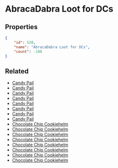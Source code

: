 # AbracaDabra Loot for DCs

<no description available>

## Properties

```json
{
    "id": 520,
    "name": "AbracaDabra Loot for DCs",
    "count": -100
}
```

## Related

- [Candy Pail](../items/16513-candy-pail.md)
- [Candy Pail](../items/16514-candy-pail.md)
- [Candy Pail](../items/16515-candy-pail.md)
- [Candy Pail](../items/16516-candy-pail.md)
- [Candy Pail](../items/16517-candy-pail.md)
- [Candy Pail](../items/16518-candy-pail.md)
- [Candy Pail](../items/16519-candy-pail.md)
- [Candy Pail](../items/16520-candy-pail.md)
- [Chocolate Chip Cookiehelm](../items/16529-chocolate-chip-cookiehelm.md)
- [Chocolate Chip Cookiehelm](../items/16530-chocolate-chip-cookiehelm.md)
- [Chocolate Chip Cookiehelm](../items/16531-chocolate-chip-cookiehelm.md)
- [Chocolate Chip Cookiehelm](../items/16532-chocolate-chip-cookiehelm.md)
- [Chocolate Chip Cookiehelm](../items/16533-chocolate-chip-cookiehelm.md)
- [Chocolate Chip Cookiehelm](../items/16534-chocolate-chip-cookiehelm.md)
- [Chocolate Chip Cookiehelm](../items/16535-chocolate-chip-cookiehelm.md)
- [Chocolate Chip Cookiehelm](../items/16536-chocolate-chip-cookiehelm.md)

